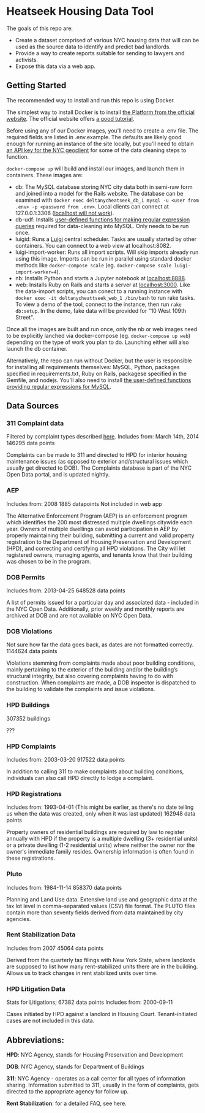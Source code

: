 # Heatseek Housing Data Tool

The goals of this repo are:

* Create a dataset comprised of various NYC housing data that will can be used
as the source data to identify and predict bad landlords.
* Provide a way to create reports suitable for sending to lawyers and activists.
* Expose this data via a web app.

## Getting Started

The recommended way to install and run this repo is using Docker.

The simplest way to install Docker is to install [the Platform from the official website](https://www.docker.com/products/docker). The official website offers [a good tutorial](https://docs.docker.com/engine/getstarted/).

Before using any of our Docker images, you'll need to create a .env file. The required fields are listed in .env.example. The defaults are likely good enough for running an instance of the site locally, but you'll need to obtain [an API key for the NYC geoclient](https://developer.cityofnewyork.us/api/geoclient-api) for some of the data cleaning steps to function.

`docker-compose up` will build and install our images, and launch them in containers.  These images are:

* db: The MySQL database storing NYC city data both in semi-raw form and joined into a model for the Rails website. The database can be examined with `docker exec deltanycheatseek_db_1 mysql -u <user from .env> -p <password from .env>`. Local clients can connect at 127.0.0.1:3306 ([localhost will not work](http://stackoverflow.com/a/32361238/103315)).
* db-udf: Installs [user-defined functions for making regular expression queries](https://github.com/mysqludf/lib_mysqludf_preg) required for data-cleaning into MySQL. Only needs to be run once.
* luigid: Runs a [Luigi](http://luigi.readthedocs.io) central scheduler. Tasks are usually started by other containers. You can connect to a web view at localhost:8082.
* luigi-import-worker: Runs all import scripts. Will skip imports already run using this image. Imports can be run in parallel using standard docker methods like `docker-compose scale` (eg. `docker-compose scale luigi-import-worker=4`).
* nb: Installs Python and starts a Jupyter notebook at [localhost:8888](http://localhost:8888).
* web: Installs Ruby on Rails and starts a server at [localhost:3000](http://localhost:3000). Like the data-import scripts, you can conect to a running instance with `docker exec -it deltanycheattseek_web_1 /bin/bash` to run rake tasks. To view a demo of the tool, connect to the instance, then run `rake db:setup`. In the demo, fake data will be provided for "10 West 109th Street".

Once all the images are built and run once, only the nb or web images need to be explicitly lanched via docker-compose (eg. `docker-compose up web`) depending on the type of work you plan to do. Launching either will also launch the db container.

Alternatively, the repo can run without Docker, but the user is responsible for installing all requirements themselves: MySQL, Python, packages specified in requirements.txt, Ruby on Rails, packagese specified in the Gemfile, and nodejs. You'll also need to install [the user-defined functions providing regular expressions for MySQL](https://github.com/mysqludf/lib_mysqludf_preg/blob/testing/INSTALL).

## Data Sources

### 311 Complaint data

Filtered by complaint types described [here](https://docs.google.com/spreadsheets/d/1hJIRu1Ku2pgaKfbFjXLEzN2jNH9rYmUtjpLZZHbfe80/edit).
Includes from: March 14th, 2014
146295 data points

Complaints can be made to 311 and directed to HPD for interior housing maintenance issues (as opposed to exterior and/structural issues which usually get directed to DOB). The Complaints database is part of the NYC Open Data portal, and is updated nightly. 


### AEP

Includes from: 2008
1885 datapoints
Not included in web app

The Alternative Enforcement Program (AEP) is an enforcement program which identifies the 200 most distressed multiple dwellings citywide each year. Owners of multiple dwellings can avoid participation in AEP by properly maintaining their building, submitting a current and valid property registration to the Department of Housing Preservation and Development (HPD), and correcting and certifying all HPD violations. The City will let registered owners, managing agents, and tenants know that their building was chosen to be in the program.


### DOB Permits

Includes from: 2013-04-25
648528 data points

A list of permits issued for a particular day and associated data - included in the NYC Open Data. Additionally, prior weekly and monthly reports are archived at DOB and are not available on NYC Open Data.


### DOB Violations

Not sure how far the data goes back, as dates are not formatted correctly.
1144624 data points

Violations stemming from complaints made about poor building conditions, mainly pertaining to the exterior of the building and/or the building’s structural integrity, but also covering complaints having to do with construction. When complaints are made, a DOB inspector is dispatched to the building to validate the complaints and issue violations.


### HPD Buildings

307352 buildings

???

### HPD Complaints

Includes from: 2003-03-20
917522 data points

In addition to calling 311 to make complaints about building conditions, individuals can also call HPD directly to lodge a complaint.

### HPD Registrations

Includes from: 1993-04-01 (This might be earlier, as there's no date telling us when the data was created, only when it was last updated)
162948 data points

Property owners of residential buildings are required by law to register annually with HPD if the property is a multiple dwelling (3+ residential units) or a private dwelling (1-2 residential units) where neither the owner nor the owner's immediate family resides. Ownership information is often found in these registrations.

### Pluto

Includes from: 1984-11-14
858370 data points

Planning and Land Use data. Extensive land use and geographic data at the tax lot level in comma–separated values (CSV) file format. The PLUTO files contain more than seventy fields derived from data maintained by city agencies.

### Rent Stabilization Data

Includes from 2007
45064 data points

Derived from the quarterly tax filings with New York State, where landlords are supposed to list how many rent-stabilized units there are in the building. Allows us to track changes in rent stabilized units over time.

### HPD Litigation Data

Stats for Litigations;
67382 data points
Includes from: 2000-09-11

Cases initiated by HPD against a landlord in Housing Court. Tenant-initiated cases are not included in this data.

## Abbreviations:

**HPD**: NYC Agency, stands for Housing Preservation and Development

**DOB**: NYC Agency, stands for Department of Buildings

**311**: NYC Agency - operates as a call center for all types of information sharing. Information submitted to 311, usually in the form of complaints, gets directed to the appropriate agency for follow up.

**Rent Stabilization**: for a detailed FAQ, see here.
